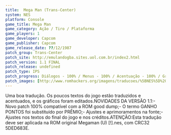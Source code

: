 ```yaml
---
title:  Mega Man (Trans-Center)
system: NES
platform: Console
game_title: Mega Man
game_category: Ação / Tiro / Plataforma
game_players: 1
game_developer: Capcom
game_publisher: Capcom
game_release_date: ??/12/1987
patch_group: Trans-Center
patch_site: http://emulandogba.sites.uol.com.br/index2.html
patch_version: 1.1 FINAL
patch_release: undefined
patch_type: IPS
patch_progress: Diálogos - 100% / Menus - 100% / Acentuação - 100% / Gráficos - 100%
patch_images: [http://www.romhackers.org/imagens/traducoes/%5BNES%5D%20Megaman%20-%20Trans-Center%20-%201.png,http://www.romhackers.org/imagens/traducoes/%5BNES%5D%20Megaman%20-%20Trans-Center%20-%202.png,http://www.romhackers.org/imagens/traducoes/%5BNES%5D%20Megaman%20-%20Trans-Center%20-%203.png]
---
```

Uma boa tradução. Os poucos textos do jogo estão traduzidos e acentuados, e os gráficos foram editados.NOVIDADES DA VERSÃO 1.1:- Novo patch 100% compatível com a ROM good dump;- O termo GANHO PONTOS foi substituído por PRÊMIO;- Ajustes e aprimoramentos na fonte;- Ajustes nos textos do final do jogo e nos créditos.ATENÇÃO:Esta tradução deve ser aplicada na ROM original Megaman (U) [!].nes, com CRC32 5DED683E.